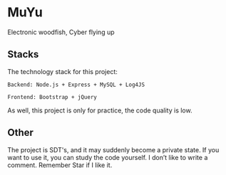 # MuYu
Electronic woodfish, Cyber flying up

## Stacks
The technology stack for this project:

`Backend: Node.js + Express + MySQL + Log4JS`

`Frontend: Bootstrap + jQuery`

As well, this project is only for practice, the code quality is low.

## Other

The project is SDT's, and it may suddenly become a private state. If you want to use it, you can study the code yourself. I don’t like to write a comment. Remember Star if I like it.
